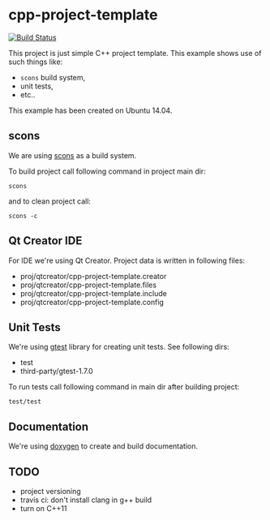 cpp-project-template
====================

[![Build Status](https://travis-ci.org/kzeslaf/cpp-project-template.svg?branch=master)](https://travis-ci.org/kzeslaf/cpp-project-template)

This project is just simple C++ project template. This example shows use of
such things like:

* `scons` build system,
* unit tests,
* etc..

This example has been created on Ubuntu 14.04.


scons
-----

We are using [scons](http://www.scons.org) as a build system.

To build project call following command in project main dir:

    scons

and to clean project call:

    scons -c


Qt Creator IDE
--------------

For IDE we're using Qt Creator. Project data is written in following files:

* proj/qtcreator/cpp-project-template.creator
* proj/qtcreator/cpp-project-template.files
* proj/qtcreator/cpp-project-template.include
* proj/qtcreator/cpp-project-template.config


Unit Tests
----------

We're using [gtest](https://code.google.com/p/googletest/) library for creating unit tests. See following dirs:

* test
* third-party/gtest-1.7.0

To run tests call following command in main dir after building project:

    test/test


Documentation
-------------

We're using [doxygen](http://doxygen.org) to create and build documentation.


TODO
----

* project versioning
* travis ci: don't install clang in g++ build
* turn on C++11
